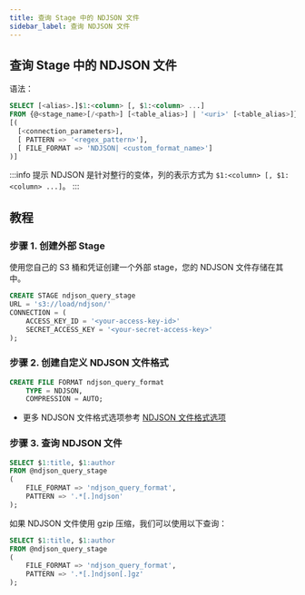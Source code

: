 ```yaml
---
title: 查询 Stage 中的 NDJSON 文件
sidebar_label: 查询 NDJSON 文件
---
```


## 查询 Stage 中的 NDJSON 文件

语法：

```sql
SELECT [<alias>.]$1:<column> [, $1:<column> ...]
FROM {@<stage_name>[/<path>] [<table_alias>] | '<uri>' [<table_alias>]}
[(
  [<connection_parameters>],
  [ PATTERN => '<regex_pattern>'],
  [ FILE_FORMAT => 'NDJSON| <custom_format_name>']
)]
```

:::info 提示
NDJSON 是针对整行的变体，列的表示方式为 `$1:<column> [, $1:<column> ...]`。
:::

## 教程

### 步骤 1. 创建外部 Stage

使用您自己的 S3 桶和凭证创建一个外部 stage，您的 NDJSON 文件存储在其中。

```sql
CREATE STAGE ndjson_query_stage
URL = 's3://load/ndjson/'
CONNECTION = (
    ACCESS_KEY_ID = '<your-access-key-id>'
    SECRET_ACCESS_KEY = '<your-secret-access-key>'
);
```

### 步骤 2. 创建自定义 NDJSON 文件格式

```sql
CREATE FILE FORMAT ndjson_query_format
    TYPE = NDJSON,
    COMPRESSION = AUTO;
```

- 更多 NDJSON 文件格式选项参考 [NDJSON 文件格式选项](/sql/sql-reference/file-format-options#ndjson-options)

### 步骤 3. 查询 NDJSON 文件

```sql
SELECT $1:title, $1:author
FROM @ndjson_query_stage
(
    FILE_FORMAT => 'ndjson_query_format',
    PATTERN => '.*[.]ndjson'
);
```

如果 NDJSON 文件使用 gzip 压缩，我们可以使用以下查询：

```sql
SELECT $1:title, $1:author
FROM @ndjson_query_stage
(
    FILE_FORMAT => 'ndjson_query_format',
    PATTERN => '.*[.]ndjson[.]gz'
);
```
